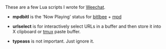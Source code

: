 These are a few Lua scripts I wrote for [Weechat][].

- **mpdbitl** is the 'Now Playing' status for [bitlbee][] + [mpd][]

- **urlselect** is for interactively select URLs in a buffer and then store it
  into X clipboard or [tmux][] paste buffer.

- **typeass** is not important. Just ignore it.

[weechat]: http://www.weechat.org
[xclip]: http://sourceforge.net/projects/xclip/
[bitlbee]: http://bitlbee.org
[mpd]: http://mpd.wikia.com
[tmux]: http://tmux.sourceforge.net/
